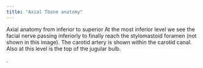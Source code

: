 ```yaml
---
title: "Axial Tbone anatomy"
---
```

Axial anatomy from inferior to superior
At the most inferior level we see the facial nerve passing inferiorly to finally reach the stylomastoid foramen (not shown in this image).
The carotid artery is shown within the carotid canal.
Also at this level is the top of the jugular bulb.

.

